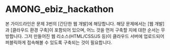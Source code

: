# AMONG_ebiz_hackathon

본 가이드라인은 문제 3번의 [간단한 웹 개발]에 해당합니다. 해당 문제에서는 [웹 개발]과 [클라우드 환경 구축]이 포함되어 있으며,
어느 것을 먼저 구축할 지에 대한 순서는 무방합니다. 그저 만들어진 웹 리소스(HTML/CSS/JS 등)이 클라우드 서버에 업로드되어
퍼블릭하게 접속해볼 수 있도록 구축되는 것이 필요합니다.
